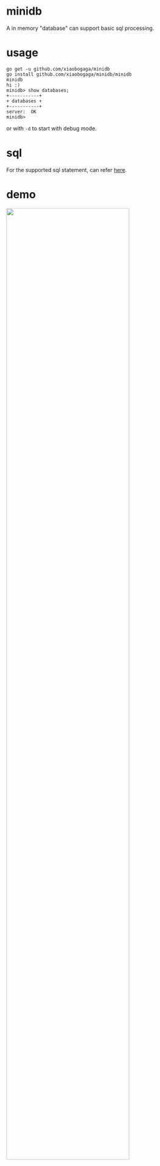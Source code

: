 # minidb

A in memory "database" can support basic sql processing.

# usage

```shell
go get -u github.com/xiaobogaga/minidb
go install github.com/xiaobogaga/minidb/minidb
minidb
hi :)
minidb> show databases;
+-----------+
+ databases +
+-----------+
server:  OK
minidb>
```

or with `-d` to start with debug mode.

# sql

For the supported sql statement, can refer [here](https://github.com/xiaobogaga/minidb/blob/master/parser/sql.md).

# demo

<img src="https://github.com/xiaobogaga/minidb/blob/master/demo/minidb-demo.gif" width="80%" height="80%" />
